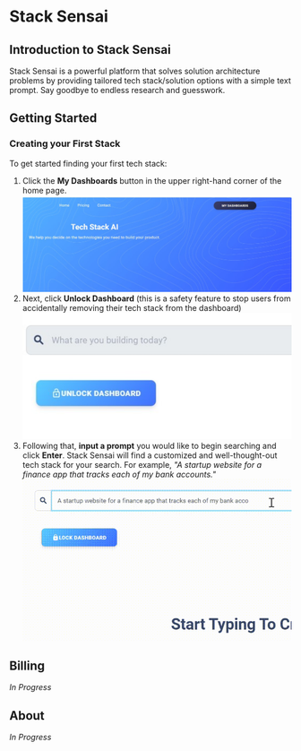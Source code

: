 # Stack Sensai

## Introduction to Stack Sensai
Stack Sensai is a powerful platform that solves solution architecture problems by providing tailored tech stack/solution options with a simple text prompt. Say goodbye to endless research and guesswork.

## Getting Started

### Creating your First Stack
To get started finding your first tech stack:
1. Click the **My Dashboards** button in the upper right-hand corner of the home page.
![My Dashboards Button Image](https://github.com/Dean-Overton/tech-stack-ai-docs/blob/master/MyDashboards.jpg)
2. Next, click **Unlock Dashboard** (this is a safety feature to stop users from accidentally removing their tech stack from the dashboard) ![Unlock Dashboards Button Image](https://github.com/Dean-Overton/tech-stack-ai-docs/blob/master/UnlockDashboards.jpg)
3. Following that, **input a prompt** you would like to begin searching and click **Enter**. Stack Sensai will find a customized and well-thought-out tech stack for your search. For example, *"A startup website for a finance app that tracks each of my bank accounts."* ![Search Gif](https://github.com/Dean-Overton/tech-stack-ai-docs/blob/master/search.gif)

## Billing
*In Progress*

## About
*In Progress*